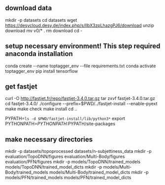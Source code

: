
## download data
mkdir -p datasets
cd datasets
wget https://desycloud.desy.de/index.php/s/llbX3zpLhazgPJ6/download
unzip download
mv v0/* .
rm download 
cd -


## setup necessary environment! This step required anaconda installation
conda create --name toptagger_env --file requirements.txt
conda activate toptagger_env
pip install tensorflow

## get fastjet
curl -O http://fastjet.fr/repo/fastjet-3.4.0.tar.gz
tar zxvf fastjet-3.4.0.tar.gz
cd fastjet-3.4.0/
./configure --prefix=$PWD/../fastjet-install --enable-pyext
make
make check
make install
cd ..

PYPATH=`ls -d $PWD/fastjet-install/lib/python3*`
export PYTHONPATH=$PYTHONPATH:$PYPATH/site-packages


## make necessary directories
mkdir -p datasets/topoprocessed datasets/n-subjettiness_data 
mkdir -p evaluation/TopoDNN/figures evaluation/Multi-Body/figures evaluation/PFN/figures
mkdir -p models/TopoDNN/trained_models models/TopoDNN/trained_model_dicts
mkdir -p models/Multi-Body/trained_models models/Multi-Body/trained_model_dicts
mkdir -p models/PFN/trained_models models/PFN/trained_model_dicts